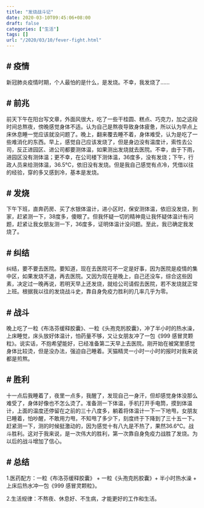 ```yaml
---
title: "发烧战斗记"
date: 2020-03-10T09:45:06+08:00
draft: false
categories: ["生活"]
tags: []
url: "/2020/03/10/fever-fight.html"
---
```


## # 疫情

新冠肺炎疫情时期，个人最怕的是什么，是发烧。不幸，我发烧了……

## # 前兆

前天下午在阳台写文章，外面风很大，吃了一些干桂圆、糕点、巧克力，加之这段时间总熬夜，傍晚感觉身体不适。认为自己是熬夜导致身体疲惫，所以认为早点上床休息睡一觉应该就没问题了。晚上，翻来覆去睡不着，身体难受，认为是吃了一些难消化的东西。早上，感觉自己应该发烧了，但是身边没有温度计，索性去公司，反正进园区、进公司都要测体温，如果测出发烧就去医院。不幸，由于下雨，进园区没有测体温；更不幸，在公司楼下测体温，36度多，没有发烧；下午，行政人员来给测体温，36.5℃，依旧没有发烧。但是我自己感觉有点冷，凭借以往的经验，穿的多又感到冷，基本是发烧。

## # 发烧

下午下班，直奔药房、买了水银体温计，进小区时，保安测体温，依旧没发烧，到家，赶紧测一下，38度多，傻眼了。但我怀疑一切的精神竟让我怀疑体温计有问题，赶紧让我女朋友测一下，36度多，证明体温计没问题。至此，我已确定我发烧了。

## # 纠结

纠结，要不要去医院。要知道，现在去医院可不一定是好事，因为医院是疫情的集中区，如果发烧不退，再去医院。又因为现在是晚上，自己还没车，综合这些因素，决定过一晚再说，若明天早上还发烧，就给公司请假去医院，若不发烧就正常上班。根据我以往的发烧战斗史，靠自身免疫力胜利的几率几乎为零。

## # 战斗

晚上吃了一粒《布洛芬缓释胶囊》、一粒《头孢克肟胶囊》，冲了半小时的热水澡，上床睡觉，床头放好体温计，怕药量不够，又让女朋友冲了一包《999 感冒灵颗粒》。说实话，不抱希望能好，已经准备第二天早上去医院。刚开始在被窝里感觉身体比较烫，但是没办法，强迫自己睡着。天猫精灵一小时一小时的报时对我来说都是煎熬。

## # 胜利

十一点后我睡着了，夜里一点多，我醒了，发现自己一身汗，但却感觉身体没那么难受了，身体好像也不怎么烫了。准备测一下体温，手机打开手电筒，摸到体温计，上面的温度还停留在之前的三十八度多，躺着将体温计一下一下地甩，女朋友已睡着，怕吵醒，不敢用力甩，不知甩了多少下，刻度终于下降到了三十五一下。赶紧测一下，测的时候挺激动的，因为感觉十有八九是不热了，果然36.6℃。战斗胜利。这对于我来说，是一次伟大的胜利，第一次靠自身免疫力战胜了发烧。为以后的战斗增加了信心。

## # 总结

1.医药配方：一粒《布洛芬缓释胶囊》 +  一粒《头孢克肟胶囊》+  半小时热水澡  +  上床后热水冲一包《999 感冒灵颗粒》。

2.生活规律：不熬夜、休息好、不生病，才能更好的工作和生活。